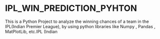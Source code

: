 # IPL_WIN_PREDICTION_PYHTON

This is a Python Project to analyze the winning chances of a team in the IPL(Indian Premier League), by using python libraries like  Numpy , Pandas , MatPlotLib, etc.IPL (Indian
